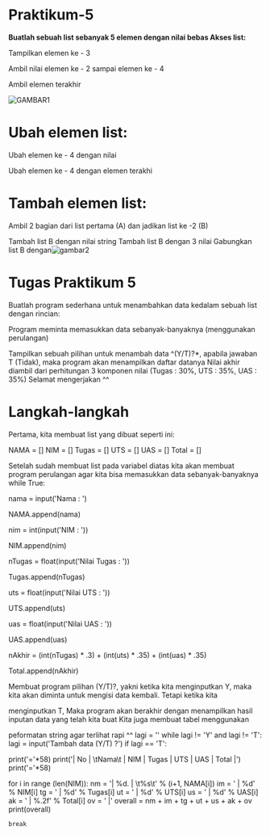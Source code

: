 # Praktikum-5


**Buatlah sebuah list sebanyak 5 elemen dengan nilai bebas
Akses list:**


Tampilkan elemen ke - 3

Ambil nilai elemen ke - 2 sampai elemen ke - 4

Ambil elemen terakhir 



![GAMBAR1](https://user-images.githubusercontent.com/115911604/203083897-255e9426-41ae-4a4f-85d3-616aeaa33128.png)

# Ubah elemen list:

Ubah elemen ke - 4 dengan nilai 

Ubah elemen ke - 4 dengan elemen terakhi

# Tambah elemen list:

Ambil 2 bagian dari list pertama (A) dan jadikan list ke -2 (B)

Tambah list B dengan nilai string Tambah list B dengan 3 nilai Gabungkan list B dengan![gambar2](https://user-images.githubusercontent.com/115911604/203256880-84c519f4-053b-4dc9-87cf-52c90701f0f6.png)


# Tugas Praktikum 5

Buatlah program sederhana untuk menambahkan data kedalam sebuah list dengan rincian:

Program meminta memasukkan data sebanyak-banyaknya (menggunakan perulangan)

Tampilkan sebuah pilihan untuk menambah data ^(Y/T)?*, apabila jawaban T (Tidak), maka program akan menampilkan daftar datanya Nilai akhir diambil dari perhitungan 3 komponen nilai (Tugas : 30%, UTS : 35%, UAS : 35%) Selamat mengerjakan ^^

# Langkah-langkah
Pertama, kita membuat list yang dibuat seperti ini:

NAMA = [] NIM = [] Tugas = [] UTS = [] UAS = [] Total = []

Setelah sudah membuat list pada variabel diatas kita akan membuat program perulangan agar kita bisa memasukkan data sebanyak-banyaknya
while True:

nama = input('Nama : ')

NAMA.append(nama)

nim = int(input('NIM : '))

NIM.append(nim)

nTugas = float(input('Nilai Tugas : '))

Tugas.append(nTugas)

uts = float(input('Nilai UTS : '))

UTS.append(uts)

uas = float(input('Nilai UAS : '))

UAS.append(uas)

nAkhir = (int(nTugas) * .3) + (int(uts) * .35) + (int(uas) * .35)

Total.append(nAkhir)

Membuat program pilihan (Y/T)?, yakni ketika kita menginputkan Y, maka kita akan diminta untuk mengisi data kembali. Tetapi ketika kita 

menginputkan T, Maka program akan berakhir dengan menampilkan hasil inputan data yang telah kita buat Kita juga membuat tabel menggunakan 

peformatan string agar terlihat rapi ^^ lagi = '' while lagi != 'Y' and lagi != 'T': lagi = input('Tambah data (Y/T) ?') if lagi == 'T': 

print('='*58) print('| No | \tNama\t | NIM | Tugas | UTS | UAS | Total |') print('='*58)

for i in range (len(NIM)): nm = '| %d. | \t%s\t' % (i+1, NAMA[i]) im = ' | %d' % NIM[i] tg = ' | %d' % Tugas[i] ut = ' | %d' % UTS[i] us = ' | %d' % UAS[i] ak = ' | %.2f' % Total[i] ov = ' |' overall = nm + im + tg + ut + us + ak + ov print(overall)

    break

